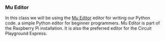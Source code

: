 ### Mu Editor
In this class we will be using the [Mu Editor](https://codewith.mu/) editor for writing our Python code. a simple Python editor for beginner programmers. Mu Editor is part of the Raspberry Pi installation. It is also the preferred editor for the Circuit Playground Express. 
